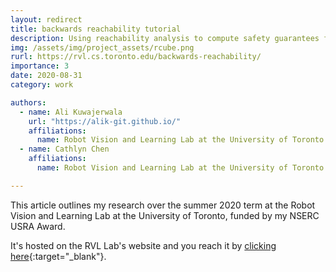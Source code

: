 ```yaml
---
layout: redirect
title: backwards reachability tutorial
description: Using reachability analysis to compute safety guarantees for safety critical dynamic systems.
img: /assets/img/project_assets/rcube.png
rurl: https://rvl.cs.toronto.edu/backwards-reachability/
importance: 3
date: 2020-08-31
category: work

authors:
  - name: Ali Kuwajerwala
    url: "https://alik-git.github.io/"
    affiliations: 
      name: Robot Vision and Learning Lab at the University of Toronto
  - name: Cathlyn Chen
    affiliations: 
      name: Robot Vision and Learning Lab at the University of Toronto

--- 
```


This article outlines my research over the summer 2020 term at the Robot Vision and Learning Lab at the University of Toronto, funded by my NSERC USRA Award.

It's hosted on the RVL Lab's website and you reach it by [clicking here][]{:target="_blank"}.

<!-- [website]: http://rvl.cs.toronto.edu/ -->
[clicking here]: https://rvl.cs.toronto.edu/backwards-reachability/
